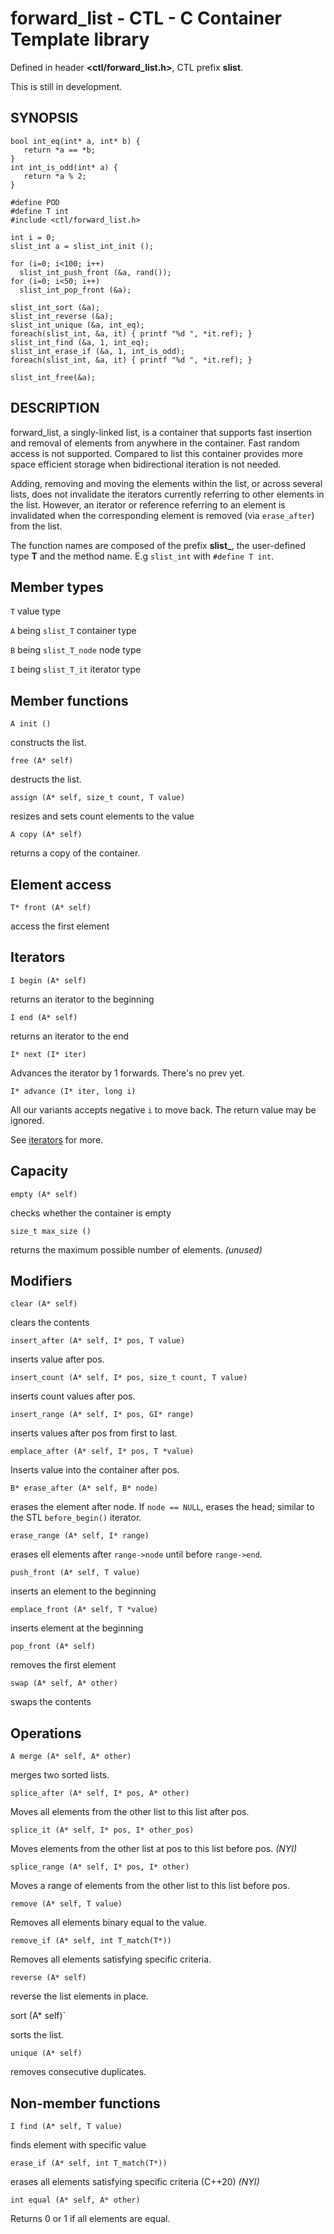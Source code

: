 # forward_list - CTL - C Container Template library

Defined in header **<ctl/forward_list.h>**, CTL prefix **slist**.

This is still in development.

## SYNOPSIS

    bool int_eq(int* a, int* b) {
       return *a == *b;
    }
    int int_is_odd(int* a) {
       return *a % 2;
    }

    #define POD
    #define T int
    #include <ctl/forward_list.h>

    int i = 0;
    slist_int a = slist_int_init ();

    for (i=0; i<100; i++)
      slist_int_push_front (&a, rand());
    for (i=0; i<50; i++)
      slist_int_pop_front (&a);

    slist_int_sort (&a);
    slist_int_reverse (&a);
    slist_int_unique (&a, int_eq);
    foreach(slist_int, &a, it) { printf "%d ", *it.ref); }
    slist_int_find (&a, 1, int_eq);
    slist_int_erase_if (&a, 1, int_is_odd);
    foreach(slist_int, &a, it) { printf "%d ", *it.ref); }

    slist_int_free(&a);

## DESCRIPTION

forward_list, a singly-linked list, is a container that supports fast insertion
and removal of elements from anywhere in the container. Fast random access is
not supported. Compared to list this container provides more space efficient
storage when bidirectional iteration is not needed.

Adding, removing and moving the elements within the list, or across several
lists, does not invalidate the iterators currently referring to other elements
in the list. However, an iterator or reference referring to an element is
invalidated when the corresponding element is removed (via `erase_after`) from the
list.

The function names are composed of the prefix **slist_**, the user-defined type
**T** and the method name. E.g `slist_int` with `#define T int`.

## Member types

`T`                       value type

`A` being `slist_T`       container type

`B` being `slist_T_node`  node type

`I` being `slist_T_it`    iterator type

## Member functions

    A init ()

constructs the list.

    free (A* self)

destructs the list.

    assign (A* self, size_t count, T value)

resizes and sets count elements to the value

    A copy (A* self)

returns a copy of the container.

## Element access

    T* front (A* self)

access the first element

## Iterators

    I begin (A* self)

returns an iterator to the beginning

    I end (A* self)

returns an iterator to the end

    I* next (I* iter)

Advances the iterator by 1 forwards. There's no prev yet.

    I* advance (I* iter, long i)

All our variants accepts negative `i` to move back. The return value may be ignored.


See [iterators](iterators.md) for more.

## Capacity

    empty (A* self)

checks whether the container is empty

    size_t max_size ()

returns the maximum possible number of elements. _(unused)_

## Modifiers

    clear (A* self)

clears the contents

    insert_after (A* self, I* pos, T value)

inserts value after pos.

    insert_count (A* self, I* pos, size_t count, T value)

inserts count values after pos.

    insert_range (A* self, I* pos, GI* range)

inserts values after pos from first to last.

    emplace_after (A* self, I* pos, T *value)

Inserts value into the container after pos.

    B* erase_after (A* self, B* node)

erases the element after node. If `node == NULL`, erases the head; similar to
the STL `before_begin()` iterator.

    erase_range (A* self, I* range)

erases ell elements after `range->node` until before `range->end`.

    push_front (A* self, T value)

inserts an element to the beginning

    emplace_front (A* self, T *value)

inserts element at the beginning

    pop_front (A* self)

removes the first element

    swap (A* self, A* other)

swaps the contents

## Operations

    A merge (A* self, A* other)

merges two sorted lists.

    splice_after (A* self, I* pos, A* other)

Moves all elements from the other list to this list after pos.

    splice_it (A* self, I* pos, I* other_pos)

Moves elements from the other list at pos to this list before pos. _(NYI)_

    splice_range (A* self, I* pos, I* other)

Moves a range of elements from the other list to this list before pos.

    remove (A* self, T value)

Removes all elements binary equal to the value.

    remove_if (A* self, int T_match(T*))

Removes all elements satisfying specific criteria.

    reverse (A* self)

reverse the list elements in place.

   sort (A* self)`

sorts the list.

    unique (A* self)

removes consecutive duplicates.

## Non-member functions

    I find (A* self, T value)

finds element with specific value

    erase_if (A* self, int T_match(T*))

erases all elements satisfying specific criteria (C++20) _(NYI)_

    int equal (A* self, A* other)

Returns 0 or 1 if all elements are equal.

